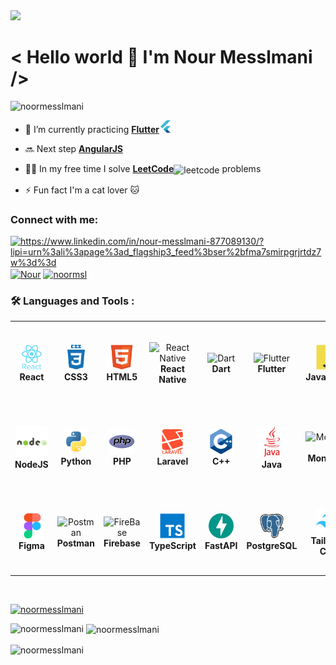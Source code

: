 <img src="https://raw.githubusercontent.com/halfrost/halfrost/master/icons/header_.png" />
<h1>< Hello world 👋 I'm Nour Messlmani /></h1>


<p align="left"> <img src="https://komarev.com/ghpvc/?username=noormesslmani&label=Profile%20views&color=0e75b6&style=flat" alt="noormesslmani" /> </p>



  - 🌱 I’m currently practicing **<a href="https://flutter.dev/">Flutter</a>**<img src="https://github.com/devicons/devicon/blob/master/icons/flutter/flutter-original.svg" title="flutter" alt="flutter" width="20" height="20"/>&nbsp;
  
- 🔜 Next step **<a href="https://angularjs.org/">AngularJS</a>**

- 👩‍💻 In my free time I solve **<a href="https://leetcode.com/noormsl/" target="blank">LeetCode</a>**<img align="center" src="https://raw.githubusercontent.com/rahuldkjain/github-profile-readme-generator/master/src/images/icons/Social/leet-code.svg" alt="leetcode" height="30" width="40" /></a> problems

- ⚡ Fun fact I'm a cat lover &#128049;

<h3 align="left">Connect with me:</h3>
<p align="left">
<a href="https://linkedin.com/in/https://www.linkedin.com/in/nour-messlmani-877089130/?lipi=urn%3ali%3apage%3ad_flagship3_feed%3bser%2bfma7smirpgrjrtdz7w%3d%3d" target="blank"><img align="center" src="https://raw.githubusercontent.com/rahuldkjain/github-profile-readme-generator/master/src/images/icons/Social/linked-in-alt.svg" alt="https://www.linkedin.com/in/nour-messlmani-877089130/?lipi=urn%3ali%3apage%3ad_flagship3_feed%3bser%2bfma7smirpgrjrtdz7w%3d%3d" height="30" width="40" /></a>
<a href="mailto:noor.messlmani@gmail.com" target="blank"><img align="center" src="https://img.shields.io/badge/-Gmail-D14836?style=for-the-badge&logo=Gmail&logoColor=white" alt="Nour" height="30" width="80" /></a>
<a href="https://leetcode.com/noormsl/" target="blank"><img align="center" src="https://raw.githubusercontent.com/rahuldkjain/github-profile-readme-generator/master/src/images/icons/Social/leet-code.svg" alt="noormsl" height="30" width="40" /></a>
</p>


### :hammer_and_wrench: Languages and Tools :
<div>
  
  
<table>
  <tr>
    <td align="center" height="130" width="130">
      <img src="https://github.com/devicons/devicon/blob/master/icons/react/react-original-wordmark.svg" title="React" alt="React" width="40" height="40"/>
      <br /><strong>React</strong>
    </td>
    <td align="center" height="130" width="130">
     <img src="https://github.com/devicons/devicon/blob/master/icons/css3/css3-plain-wordmark.svg"  title="CSS3" alt="CSS" width="40" height="40"/>
      <br /><strong>CSS3</strong>
    </td>
    <td align="center" height="130" width="130">
      <img src="https://github.com/devicons/devicon/blob/master/icons/html5/html5-original.svg" title="HTML5" alt="HTML" width="40" height="40"/>
      <br /><strong>HTML5</strong>
    </td>
    <td align="center" height="130" width="130">
      <img  src="https://cdn.jsdelivr.net/gh/devicons/devicon/icons/react/react-original.svg" width="40" height="40" alt="React Native" />
      <br /><strong>React Native</strong>
          <td align="center" height="130" width="130">
      <img src="https://cdn.jsdelivr.net/gh/devicons/devicon/icons/dart/dart-original.svg"  width="40"  height="40"  alt="Dart" />
      <br /><strong>Dart</strong>
    </td>
    <td align="center" height="130" width="130">
      <img  src="https://cdn.jsdelivr.net/gh/devicons/devicon/icons/flutter/flutter-original.svg"  width="40"  height="40"  alt="Flutter" />
      <br /><strong>Flutter</strong>
    </td>  
    <td align="center" height="130" width="130">
      <img src="https://github.com/devicons/devicon/blob/master/icons/javascript/javascript-original.svg" title="JavaScript" alt="JavaScript" width="40" height="40"/>
      <br /><strong>JavaScript</strong>
    </td>
        <td align="center" height="130" width="130">
      <img src="https://github.com/devicons/devicon/blob/master/icons/mysql/mysql-original-wordmark.svg" title="MySQL"  alt="MySQL" width="50" height="50"/>
      <br /><strong>MySQL</strong>
    </td>
  </tr>
  <tr>
    <td align="center" height="130" width="130">
      <img src="https://github.com/devicons/devicon/blob/master/icons/nodejs/nodejs-original-wordmark.svg" title="NodeJS" alt="NodeJS" width="50" height="50"/>
      <br /><strong>NodeJS</strong>
    </td>
      <td align="center" height="130" width="130">
      <img src='https://github.com/devicons/devicon/blob/master/icons/python/python-original.svg' title="Python" alt="python" width="40" height="40"/>
      <br /><strong>Python</strong>
    </td>
     <td align="center" height="130" width="130">
      <img src="https://github.com/devicons/devicon/blob/master/icons/php/php-original.svg" title="Php" alt="php" width="40" height="40"/>
      <br /><strong>PHP</strong>
    </td>
    <td align="center" height="130" width="130">
      <img src="https://github.com/devicons/devicon/blob/master/icons/laravel/laravel-plain-wordmark.svg" title="Laravel" alt="laravel" width="40" height="40"/>
      <br /><strong>Laravel</strong>
      </td>
    <td align="center" height="130" width="130">
      <img src="https://github.com/devicons/devicon/blob/master/icons/cplusplus/cplusplus-original.svg" title="C++" alt="C++" width="40" height="40"/>
      <br /><strong>C++</strong>
    </td>
    <td align="center" height="130" width="130">
      <img src="https://github.com/devicons/devicon/blob/master/icons/java/java-plain-wordmark.svg" title="java" alt="java" width="50" height="50"/>
      <br /><strong>Java</strong>
    </td>
    <td align="center" height="130" width="130">
      <img src="https://cdn.jsdelivr.net/gh/devicons/devicon/icons/mongodb/mongodb-original.svg" width="40" height="40" alt="MongoDB"/>
      <br /><strong>MongoDB</strong>
    </td>
    <td align="center" height="130" width="130">
      <img src="https://github.com/devicons/devicon/blob/master/icons/arduino/arduino-original-wordmark.svg" title="arduino" alt="arduino" width="40" height="40"/>
      <br /><strong>Arduino</strong>
    </td>
  </tr>
  <tr>
    <td align="center" height="130" width="130">
      <img src="https://github.com/devicons/devicon/blob/master/icons/figma/figma-original.svg" title="figma" alt="figma" width="40" height="40"/>
      <br /><strong>Figma</strong>
    </td>
    <td align="center" height="130" width="130">
      <img src="https://www.vectorlogo.zone/logos/getpostman/getpostman-icon.svg" width="40" height="40" alt="Postman"  />
      <br /><strong>Postman</strong>
    </td>
    <td align="center" height="130" width="130">
      <img src="https://cdn.jsdelivr.net/gh/devicons/devicon/icons/firebase/firebase-plain-wordmark.svg" width="45" height="45" alt="FireBase" />
      <br /><strong>Firebase</strong>
    </td>
     <td align="center" height="130" width="130">
      <img src="https://github.com/devicons/devicon/blob/master/icons/typescript/typescript-original.svg" width="40" height="40" alt="TypeScript" />
      <br /><strong>TypeScript</strong>
    </td>
    </td>
     <td align="center" height="130" width="130">
      <img src="https://github.com/devicons/devicon/blob/master/icons/fastapi/fastapi-original.svg" width="40" height="40" alt="FastAPI" />
      <br /><strong>FastAPI</strong>
    </td>
   </td>
     <td align="center" height="130" width="130">
      <img src="https://github.com/devicons/devicon/blob/master/icons/postgresql/postgresql-original.svg" width="40" height="40" alt="PostgreSQL" />
      <br /><strong>PostgreSQL</strong>
    </td>
    </td>
     <td align="center" height="130" width="130">
      <img src="https://github.com/devicons/devicon/blob/master/icons/tailwindcss/tailwindcss-plain.svg" width="40" height="40" alt="TailwindCSS" />
      <br /><strong>Tailwind CSS</strong>
    </td>
  </tr>
</table>
<br>

<p align="left"> <a href="https://github.com/ryo-ma/github-profile-trophy"><img src="https://github-profile-trophy.vercel.app/?username=noormesslmani" alt="noormesslmani" /></a> </p>

<p><img align="left" src="https://github-readme-stats.vercel.app/api/top-langs?username=noormesslmani&show_icons=true&locale=en&layout=compact" alt="noormesslmani" /></p>

<p>&nbsp;<img align="center" src="https://github-readme-stats.vercel.app/api?username=noormesslmani&show_icons=true&locale=en" alt="noormesslmani" /></p>

<p><img align="center" src="https://github-readme-streak-stats.herokuapp.com/?user=noormesslmani&" alt="noormesslmani" /></p>

